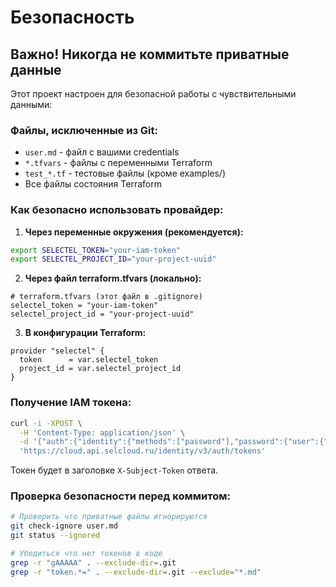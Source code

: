 # Безопасность

## Важно! Никогда не коммитьте приватные данные

Этот проект настроен для безопасной работы с чувствительными данными:

### Файлы, исключенные из Git:
- `user.md` - файл с вашими credentials
- `*.tfvars` - файлы с переменными Terraform
- `test_*.tf` - тестовые файлы (кроме examples/)
- Все файлы состояния Terraform

### Как безопасно использовать провайдер:

1. **Через переменные окружения (рекомендуется):**
```bash
export SELECTEL_TOKEN="your-iam-token"
export SELECTEL_PROJECT_ID="your-project-uuid"
```

2. **Через файл terraform.tfvars (локально):**
```hcl
# terraform.tfvars (этот файл в .gitignore)
selectel_token = "your-iam-token"
selectel_project_id = "your-project-uuid"
```

3. **В конфигурации Terraform:**
```hcl
provider "selectel" {
  token      = var.selectel_token
  project_id = var.selectel_project_id
}
```

### Получение IAM токена:

```bash
curl -i -XPOST \
  -H 'Content-Type: application/json' \
  -d '{"auth":{"identity":{"methods":["password"],"password":{"user":{"name":"<service_user>","domain":{"name":"<account_id>"},"password":"<password>"}}},"scope":{"project":{"name":"<project_name>","domain":{"name":"<account_id>"}}}}}' \
  'https://cloud.api.selcloud.ru/identity/v3/auth/tokens'
```

Токен будет в заголовке `X-Subject-Token` ответа.

### Проверка безопасности перед коммитом:

```bash
# Проверить что приватные файлы игнорируются
git check-ignore user.md
git status --ignored

# Убедиться что нет токенов в коде
grep -r "gAAAAA" . --exclude-dir=.git
grep -r "token.*=" . --exclude-dir=.git --exclude="*.md"
``` 